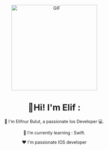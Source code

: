 <p align="center">
<img alt="GIF" src="https://github.com/arsentieva/arsentieva/blob/main/code.gif?raw=true" height="280" />
 <p/>


 <div align="center">
  
# 💫Hi! I'm Elif :
🔭 I'm Elifnur Bulut, a passionate Ios Developer 💻.
  
🌱 I’m currently learning : Swift. 

  ❤️ I'm passionate IOS developer

  
